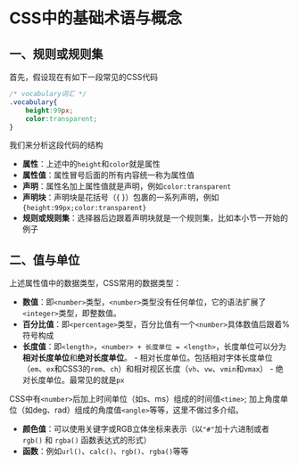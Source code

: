 # CSS中的基础术语与概念

## 一、规则或规则集

首先，假设现在有如下一段常见的CSS代码

```css
/* vocabulary词汇 */
.vocabulary{
    height:99px;
    color:transparent;
}
```

我们来分析这段代码的结构

- **属性**：上述中的`height`和`color`就是属性
- **属性值**：属性冒号后面的所有内容统一称为属性值
- **声明**：属性名加上属性值就是声明，例如`color:transparent`
- **声明块**：声明块是花括号（{ }）包裹的一系列声明，例如`{height:99px;color:transparent}`
- **规则或规则集**：选择器后边跟着声明块就是一个规则集，比如本小节一开始的例子
  
## 二、值与单位

上述属性值中的数据类型，CSS常用的数据类型：

- **数值**：即`<number>`类型，`<number>`类型没有任何单位，它的语法扩展了`<integer>`类型，即整数值。
- **百分比值**：即`<percentage>`类型，百分比值有一个`<number>`具体数值后跟着%符号构成
- **长度值**：即`<length>`，`<number> + 长度单位 = <length>`，长度单位可以分为**相对长度单位**和**绝对长度单位**。
      - 相对长度单位。包括相对字体长度单位（`em`、`ex`和CSS3的`rem`、`ch`）和相对视区长度（`vh`、`vw`、`vmin`和`vmax`）
      - 绝对长度单位。最常见的就是`px`

<!-- <table summary="长度值注意事项">
    <caption><b style="color:tomato;">注意</b></caption>
    <tr>
        <td>
           CSS中有<code>&lt;number&gt;</code>后加上时间单位（如s、ms）组成的时间值<code>&lt;time&gt;</code>; 加上角度单位（如deg、rad）组成的角度值<code>&lt;angle&gt;</code>等等，这里不做过多介绍。
        </td>
    </tr>
</table> -->

CSS中有`<number>`后加上时间单位（如s、ms）组成的时间值`<time>`; 加上角度单位（如deg、rad）组成的角度值`<angle>`等等，这里不做过多介绍。

- **颜色值**：可以使用关键字或RGB立体坐标来表示（以`"#"`加十六进制或者 `rgb()` 和 `rgba()` 函数表达式的形式）
- **函数**：例如`url()`、`calc()`、`rgb()`、`rgba()`等等
